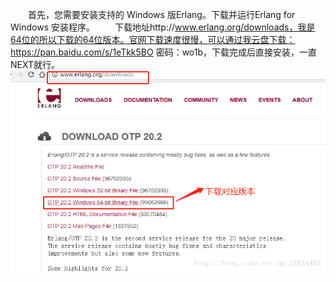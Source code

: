 &emsp;&emsp;首先，您需要安装支持的 Windows 版Erlang。下载并运行Erlang for Windows 安装程序。
&emsp;&emsp;下载地址http://www.erlang.org/downloads，我是64位的所以下载的64位版本。官网下载速度很慢，可以通过我云盘下载：https://pan.baidu.com/s/1eTkk5BO 密码：wo1b，下载完成后直接安装，一直NEXT就行。
![](/assets/1553600816176.png)